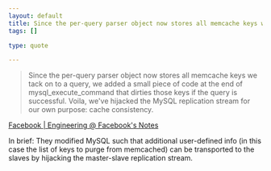 ```yaml
--- 
layout: default
title: Since the per-query parser object now stores all memcache keys we tack on to a query,...
tags: []

type: quote

---
```

> Since the per-query parser object now stores all memcache keys we tack on to a query, we added a small piece of code at the end of mysql_execute_command that dirties those keys if the query is successful. Voila, we've hijacked the MySQL replication stream for our own purpose: cache consistency.

<a href="http://www.new.facebook.com/notes.php?id=9445547199">Facebook | Engineering @ Facebook's Notes</a>

In brief: They modified MySQL such that additional user-defined info (in this case the list of keys to purge from memcached) can be transported to the slaves by hijacking the master-slave replication stream.
